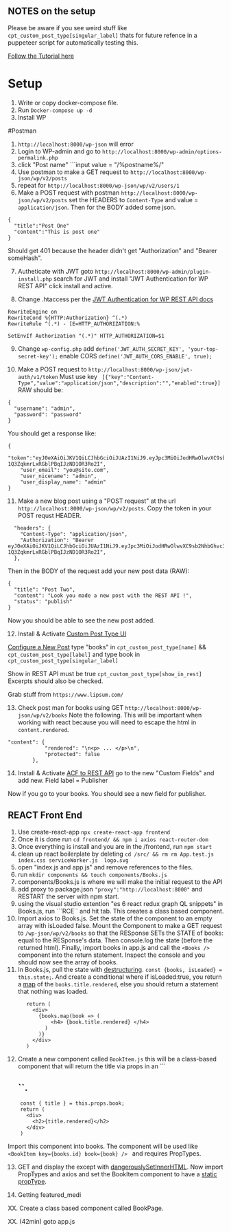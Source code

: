 ## NOTES on the setup
Please be aware if you see weird stuff like ```cpt_custom_post_type[singular_label]``` thats for future refence in a puppeteer script for automatically testing this.

[Follow the Tutorial here](https://www.youtube.com/watch?v=fFNXWinbgro)

# Setup
1. Write or copy docker-compose file.
2. Run ```Docker-compose up -d```
3. Install WP

#Postman
1. ```http://localhost:8000/wp-json``` will error
2. Login to WP-admin and go to ```http://localhost:8000/wp-admin/options-permalink.php```
3. click "Post name" ```input value = "/%postname%/"
4. Use postman to make a GET request to ```http://localhost:8000/wp-json/wp/v2/posts```
5. repeat for ```http://localhost:8000/wp-json/wp/v2/users/1```
6. Make a POST request with postman ```http://localhost:8000/wp-json/wp/v2/posts``` set the HEADERS to ```Content-Type``` and value =  ```application/json```. 
Then for the BODY added some json. 
```
{
  "title":"Post One"
  "content":"This is post one"
}
```
Should get 401 because the header didn't get "Authorization" and "Bearer someHash".

7. Autheticate with JWT goto ```http://localhost:8000/wp-admin/plugin-install.php``` search for JWT and install "JWT Authentication for WP REST API" click install and active.

8. Change .htaccess per the [JWT Authentication for WP REST API docs](https://wordpress.org/plugins/jwt-authentication-for-wp-rest-api/) 
```
RewriteEngine on
RewriteCond %{HTTP:Authorization} ^(.*)
RewriteRule ^(.*) - [E=HTTP_AUTHORIZATION:%

SetEnvIf Authorization "(.*)" HTTP_AUTHORIZATION=$1
```
9. Change ```wp-config.php```
add  ``` define('JWT_AUTH_SECRET_KEY', 'your-top-secret-key'); ```
enable CORS ```define('JWT_AUTH_CORS_ENABLE', true);```


10. Make a POST request to ```http://localhost:8000/wp-json/jwt-auth/v1/token```
Must use key ``` [{"key":"Content-Type","value":"application/json","description":"","enabled":true}]```
RAW should be:  
```
{
  "username": "admin",
  "password": "password"
}
```
You should get a response like:
```
{
    "token":"eyJ0eXAiOiJKV1QiLCJhbGciOiJUAzI1NiJ9.eyJpc3MiOiJodHRwOlwvXC9sb2NhbGhvc3Q6ODAwMCIsImlhdCI6MTU1Nzk0NTUyNSwibmJmIjoxNTU3OTQ1NTI1LCJlePBiOjE1NTg1NTAzMjUsImRhdGEiOnsidXNlciI6eyJpZCI6IjEifX19.epspJ4MUR1p7-1Q3ZqkmrLxRGblPBqIJzND1OR3Ro2I",
    "user_email": "you@site.com",
    "user_nicename": "admin",
    "user_display_name": "admin"
}
```

11. Make a new blog post using a "POST request" at the url ```http://localhost:8000/wp-json/wp/v2/posts```.
Copy the token in your POST requst HEADER.
```
  "headers": {
    "Content-Type": "application/json",
    "Authorization": "Bearer eyJ0eXAiOiJKV1QiLCJhbGciOiJUAzI1NiJ9.eyJpc3MiOiJodHRwOlwvXC9sb2NhbGhvc3Q6ODAwMCIsImlhdCI6MTU1Nzk0NTUyNSwibmJmIjoxNTU3OTQ1NTI1LCJlePBiOjE1NTg1NTAzMjUsImRhdGEiOnsidXNlciI6eyJpZCI6IjEifX19.epspJ4MUR1p7-1Q3ZqkmrLxRGblPBqIJzND1OR3Ro2I",
  },
```
Then in the BODY of the request add your new post data (RAW):
```
{
  "title": "Post Two",
  "content": "Look you made a new post with the REST API !",
  "status": "publish"
}
```
Now you should be able to see the new post added.

12. Install & Activate [Custom Post Type UI](http://localhost:8000/wp-admin/plugin-install.php?s=custom+post+type+ui&tab=search&type=term)

[Configure a New Post](http://localhost:8000/wp-admin/admin.php?page=cptui_manage_post_types)
type "books" in  ```cpt_custom_post_type[name]``` && ```cpt_custom_post_type[label]``` and type book in ```cpt_custom_post_type[singular_label]```

Show in REST API must be true ```cpt_custom_post_type[show_in_rest]```
Excerpts should also be checked.

Grab stuff from ```https://www.lipsum.com/```

13. Check post man for books using GET ```http://localhost:8000/wp-json/wp/v2/books```
Note the following. This will be important when working with react because you will need to escape the html in ```content.rendered```.
```
"content": {
            "rendered": "\n<p> ... </p>\n",
            "protected": false
        },
```

14. Install &  Activate [ACF to REST API](http://localhost:8000/wp-admin/plugin-install.php?s=ACF+to+REST+API&tab=search&type=term) go to the new "Custom Fields" and add new.
Field label = Publisher

Now if you go to your books. You should see a new field for publisher.

## REACT Front End
1. Use create-react-app ```npx create-react-app frontend```
2. Once it is done run ```cd frontend/ && npm i axios react-router-dom```
3. Once everything is install and you are in the /frontend, run ```npm start```
4. clean up react boilerplate by deleting 
```cd /src/ && rm rm App.test.js index.css serviceWorker.js  logo.svg``` 
5. open "index.js and app.js" and remove references to the files.
6. run ```mkdir components && touch components/Books.js```
7. components/Books.js is where we will make the initial request to the API
8. add proxy to package.json ```"proxy":"http://localhost:8000"``` and RESTART the server with npm start.
9. using the visual studio extention "es 6 react redux graph QL snippets" in Books.js, run ```RCE`` and hit tab.
This creates a class based component.
10. Import axios to Books.js.
 Set the state of the component to an empty array with isLoaded false. 
 Mount the Component to make a GET request to ```/wp-json/wp/v2/books``` so that the RESponse SETs the STATE of books: equal to the RESponse's data. Then console.log the state (before the returned html).
 Finally, import books in app.js and call the ```<Books />``` component into the return statement.
 Inspect the console and you should now see the array of books.
11. In Books.js, pull the state with [destructuring](https://developer.mozilla.org/en-US/docs/Web/JavaScript/Reference/Operators/Destructuring_assignment). ```const {books, isLoaded} = this.state;```.
And create a conditional where if isLoaded:true, you return a [map](https://developer.mozilla.org/en-US/docs/Web/JavaScript/Reference/Global_Objects/Array/map) of the ```books.title.rendered```, else you should return a statement that nothing was loaded.
```
      return (
        <div>
          {books.map(book => ( 
              <h4> {book.title.rendered} </h4>
            )
          )}
        </div>
      )
```
12. Create a new component called ```BookItem.js``` this will be a class-based component that will return the title via props in an ```<h2>``. 
``` 
    const { title } = this.props.book;
    return (
      <div>
        <h2>{title.rendered}</h2>
      </div> 
    )
```
Import this component into books. The component will be used like ```<BookItem key={books.id} book={book} /> ``` and requires PropTypes.

13. GET and display the except with [dangerouslySetInnerHTML](https://reactjs.org/docs/dom-elements.html#dangerouslysetinnerhtml).
Now import PropTypes and axios and set the BookItem component to have a [static propType](https://www.google.com/search?client=opera&q=static+propTypes&sourceid=opera&ie=UTF-8&oe=UTF-8).

14. Getting featured_medi 

XX. Create a class based component called BookPage.

XX. (42min) goto app.js
